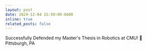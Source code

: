 ```yaml
---
layout: post
date: 2024-12-04 15:59:00-0400
inline: true
related_posts: false
---
```


Successfully Defended my Master's Thesis in Robotics at CMU! 📍Pittsburgh, PA

